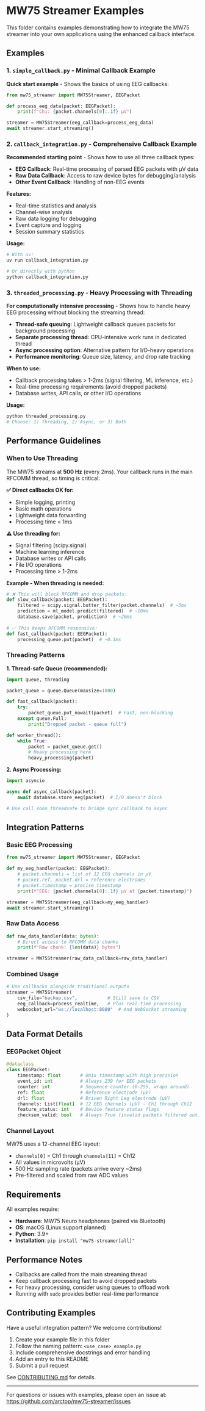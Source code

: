 # MW75 Streamer Examples

This folder contains examples demonstrating how to integrate the MW75 streamer into your own applications using the enhanced callback interface.

## Examples

### 1. `simple_callback.py` - Minimal Callback Example

**Quick start example** - Shows the basics of using EEG callbacks:

```python
from mw75_streamer import MW75Streamer, EEGPacket

def process_eeg_data(packet: EEGPacket):
    print(f"Ch1: {packet.channels[0]:.1f} µV")

streamer = MW75Streamer(eeg_callback=process_eeg_data)
await streamer.start_streaming()
```

### 2. `callback_integration.py` - Comprehensive Callback Example

**Recommended starting point** - Shows how to use all three callback types:

- **EEG Callback**: Real-time processing of parsed EEG packets with µV data
- **Raw Data Callback**: Access to raw device bytes for debugging/analysis  
- **Other Event Callback**: Handling of non-EEG events

**Features:**
- Real-time statistics and analysis
- Channel-wise analysis
- Raw data logging for debugging
- Event capture and logging
- Session summary statistics

**Usage:**
```bash
# With uv:
uv run callback_integration.py

# Or directly with python
python callback_integration.py

```

### 3. `threaded_processing.py` - Heavy Processing with Threading

**For computationally intensive processing** - Shows how to handle heavy EEG processing without blocking the streaming thread:

- **Thread-safe queuing**: Lightweight callback queues packets for background processing
- **Separate processing thread**: CPU-intensive work runs in dedicated thread
- **Async processing option**: Alternative pattern for I/O-heavy operations
- **Performance monitoring**: Queue size, latency, and drop rate tracking

**When to use:**
- Callback processing takes > 1-2ms (signal filtering, ML inference, etc.)
- Real-time processing requirements (avoid dropped packets)
- Database writes, API calls, or other I/O operations

**Usage:**
```bash
python threaded_processing.py
# Choose: 1) Threading, 2) Async, or 3) Both
```

## Performance Guidelines

### When to Use Threading

The MW75 streams at **500 Hz** (every 2ms). Your callback runs in the main RFCOMM thread, so timing is critical:

**✅ Direct callbacks OK for:**
- Simple logging, printing
- Basic math operations  
- Lightweight data forwarding
- Processing time < 1ms

**⚠️ Use threading for:**
- Signal filtering (scipy.signal)
- Machine learning inference
- Database writes or API calls
- File I/O operations
- Processing time > 1-2ms

**Example - When threading is needed:**
```python
# ❌ This will block RFCOMM and drop packets:
def slow_callback(packet: EEGPacket):
    filtered = scipy.signal.butter_filter(packet.channels)  # ~5ms
    prediction = ml_model.predict(filtered)  # ~10ms
    database.save(packet, prediction)  # ~20ms
    
# ✅ This keeps RFCOMM responsive:
def fast_callback(packet: EEGPacket):
    processing_queue.put(packet)  # ~0.1ms
```

### Threading Patterns

**1. Thread-safe Queue (recommended):**
```python
import queue, threading

packet_queue = queue.Queue(maxsize=1000)

def fast_callback(packet):
    try:
        packet_queue.put_nowait(packet)  # Fast, non-blocking
    except queue.Full:
        print("Dropped packet - queue full")

def worker_thread():
    while True:
        packet = packet_queue.get()
        # Heavy processing here
        heavy_processing(packet)
```

**2. Async Processing:**
```python
import asyncio

async def async_callback(packet):
    await database.store_eeg(packet)  # I/O doesn't block

# Use call_soon_threadsafe to bridge sync callback to async
```

## Integration Patterns

### Basic EEG Processing
```python
from mw75_streamer import MW75Streamer, EEGPacket

def my_eeg_handler(packet: EEGPacket):
    # packet.channels = list of 12 EEG channels in µV
    # packet.ref, packet.drl = reference electrodes  
    # packet.timestamp = precise timestamp
    print(f"EEG: {packet.channels[0]:.1f} µV at {packet.timestamp}")

streamer = MW75Streamer(eeg_callback=my_eeg_handler)
await streamer.start_streaming()
```

### Raw Data Access
```python
def raw_data_handler(data: bytes):
    # Direct access to RFCOMM data chunks
    print(f"Raw chunk: {len(data)} bytes")

streamer = MW75Streamer(raw_data_callback=raw_data_handler)
```

### Combined Usage
```python
# Use callbacks alongside traditional outputs
streamer = MW75Streamer(
    csv_file="backup.csv",           # Still save to CSV
    eeg_callback=process_realtime,   # Plus real-time processing  
    websocket_url="ws://localhost:8080"  # And WebSocket streaming
)
```

## Data Format Details

### EEGPacket Object
```python
@dataclass
class EEGPacket:
    timestamp: float       # Unix timestamp with high precision
    event_id: int          # Always 239 for EEG packets  
    counter: int           # Sequence counter (0-255, wraps around)
    ref: float             # Reference electrode (µV)
    drl: float             # Driven Right Leg electrode (µV) 
    channels: List[float]  # 12 EEG channels (µV) - Ch1 through Ch12
    feature_status: int    # Device feature status flags
    checksum_valid: bool   # Always True (invalid packets filtered out)
```

### Channel Layout
MW75 uses a 12-channel EEG layout:
- `channels[0]` = Ch1 through `channels[11]` = Ch12
- All values in microvolts (µV)  
- 500 Hz sampling rate (packets arrive every ~2ms)
- Pre-filtered and scaled from raw ADC values

## Requirements

All examples require:
- **Hardware**: MW75 Neuro headphones (paired via Bluetooth)
- **OS**: macOS (Linux support planned)  
- **Python**: 3.9+
- **Installation**: `pip install "mw75-streamer[all]"`

## Performance Notes

- Callbacks are called from the main streaming thread
- Keep callback processing fast to avoid dropped packets
- For heavy processing, consider using queues to offload work
- Running with `sudo` provides better real-time performance

## Contributing Examples

Have a useful integration pattern? We welcome contributions!

1. Create your example file in this folder
2. Follow the naming pattern: `<use_case>_example.py`
3. Include comprehensive docstrings and error handling
4. Add an entry to this README
5. Submit a pull request

See [CONTRIBUTING.md](../CONTRIBUTING.md) for details.

---

For questions or issues with examples, please open an issue at:
https://github.com/arctop/mw75-streamer/issues
